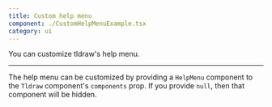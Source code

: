 ```yaml
---
title: Custom help menu
component: ./CustomHelpMenuExample.tsx
category: ui
---
```


You can customize tldraw's help menu.

---

The help menu can be customized by providing a `HelpMenu` component to the `Tldraw` component's `components` prop. If you provide `null`, then that component will be hidden.
